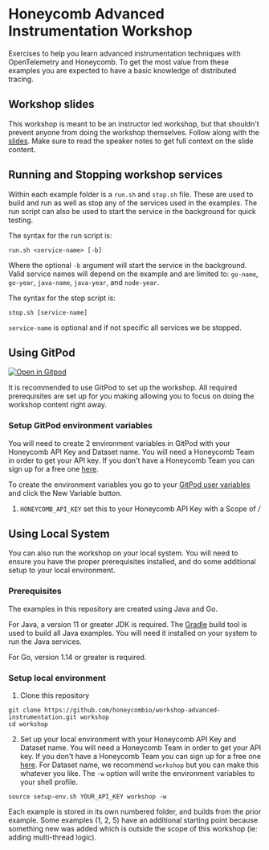 # Honeycomb Advanced Instrumentation Workshop

Exercises to help you learn advanced instrumentation techniques with OpenTelemetry and Honeycomb.
To get the most value from these examples you are expected to have a basic knowledge of distributed tracing.

## Workshop slides

This workshop is meant to be an instructor led workshop, but that shouldn't prevent anyone from doing the workshop themselves.
Follow along with the [slides](https://docs.google.com/presentation/d/1pYNzZSUFqzF124SkqvXCUZ4JFHs0v_uyQtqyyr9BZYA/edit?usp=sharing).
Make sure to read the speaker notes to get full context on the slide content.

## Running and Stopping workshop services

Within each example folder is a `run.sh` and `stop.sh` file. These are used to build and run as well as stop any of the
services used in the examples. The run script can also be used to start the service in the background for quick testing.

The syntax for the run script is:

```shell
run.sh <service-name> [-b]
```

Where the optional `-b` argument will start the service in the background.
Valid service names will depend on the example and are limited to: `go-name`, `go-year`, `java-name`, `java-year`, and `node-year`.

The syntax for the stop script is:

```shell
stop.sh [service-name]
```

`service-name` is optional and if not specific all services we be stopped.

## Using GitPod

[![Open in Gitpod](https://gitpod.io/button/open-in-gitpod.svg)](https://gitpod.io/#https://github.com/honeycombio/workshop-advanced-instrumentation)

It is recommended to use GitPod to set up the workshop.
All required prerequisites are set up for you making allowing you to focus on doing the workshop content right away.

### Setup GitPod environment variables

You will need to create 2 environment variables in GitPod with your Honeycomb API Key and Dataset name.
You will need a Honeycomb Team in order to get your API key.
If you don't have a Honeycomb Team you can sign up for a free one [here](https://honeycomb.io/signup).

To create the environment variables you go to your [GitPod user variables](https://gitpod.io/variables) and click the New Variable button.

1. `HONEYCOMB_API_KEY` set this to your Honeycomb API Key with a Scope of _/_

## Using Local System

You can also run the workshop on your local system.
You will need to ensure you have the proper prerequisites installed, and do some additional setup to your local environment.

### Prerequisites

The examples in this repository are created using Java and Go.

For Java, a version 11 or greater JDK is required.
The [Gradle](https://gradle.org/) build tool is used to build all Java examples. You will need it installed on your
system to run the Java services.

For Go, version 1.14 or greater is required.

### Setup local environment

1. Clone this repository

```shell
git clone https://github.com/honeycombio/workshop-advanced-instrumentation.git workshop
cd workshop
```

2. Set up your local environment with your Honeycomb API Key and Dataset name. You will need a Honeycomb Team in order to
   get your API key. If you don't have a Honeycomb Team you can sign up for a free one [here](https://honeycomb.io/signup).
   For Dataset name, we recommend `workshop` but you can make this whatever you like.
   The `-w` option will write the environment variables to your shell profile.

```shell
source setup-env.sh YOUR_API_KEY workshop -w
```

Each example is stored in its own numbered folder, and builds from the prior example. Some examples (1, 2, 5) have an additional
starting point because something new was added which is outside the scope of this workshop (ie: adding multi-thread logic).
